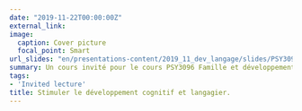 ```yaml
---
date: "2019-11-22T00:00:00Z"
external_link: 
image:
  caption: Cover picture
  focal_point: Smart
url_slides: "en/presentations-content/2019_11_dev_langage/slides/PSY3096L_Herbay_Developpement_du_langage_1slideParPage.pdf"
summary: Un cours invité pour le cours PSY3096 Famille et développement de l'enfant enseigné par Geneviève Scavone en 2019
tags:
- 'Invited lecture'
title: Stimuler le développement cognitif et langagier.
---
```



